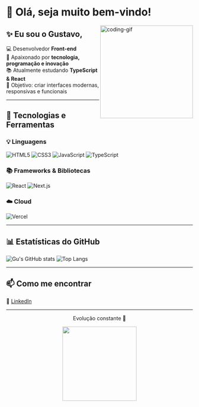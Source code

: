 # 👋 Olá, seja muito bem-vindo!

<img align="right" alt="coding-gif" height="250" src="https://media.giphy.com/media/qgQUggAC3Pfv687qPC/giphy.gif" />

## ✨ Eu sou o Gustavo,
💻 Desenvolvedor **Front-end**  
🚀 Apaixonado por **tecnologia, programação e inovação**  
📚 Atualmente estudando **TypeScript & React**  
🎯 Objetivo: criar interfaces modernas, responsivas e funcionais  

---

## 🚀 Tecnologias e Ferramentas

### 💡 Linguagens
<p>
  <img alt="HTML5" src="https://img.shields.io/badge/-HTML5-E34F26?logo=html5&logoColor=fff&style=for-the-badge" />
  <img alt="CSS3" src="https://img.shields.io/badge/-CSS3-1572B6?logo=css3&logoColor=fff&style=for-the-badge" />
  <img alt="JavaScript" src="https://img.shields.io/badge/-JavaScript-F7DF1E?logo=javascript&logoColor=000&style=for-the-badge" />
  <img alt="TypeScript" src="https://img.shields.io/badge/-TypeScript-3178C6?logo=typescript&logoColor=fff&style=for-the-badge" />
</p>

### 📚 Frameworks & Bibliotecas
<p>
  <img alt="React" src="https://img.shields.io/badge/-React-61DAFB?logo=react&logoColor=000&style=for-the-badge" />
  <img alt="Next.js" src="https://img.shields.io/badge/-Next.js-000000?logo=nextdotjs&logoColor=fff&style=for-the-badge" />
</p>

### ☁️ Cloud
<p>
  <img alt="Vercel" src="https://img.shields.io/badge/-Vercel-000000?logo=vercel&logoColor=fff&style=for-the-badge" />
</p>

---

## 📊 Estatísticas do GitHub

<p>
  <img alt="Gu's GitHub stats" src="https://github-readme-stats.vercel.app/api?username=Gu-Fernandes&show_icons=true&theme=dracula&hide_border=true&border_radius=12" />
  <img alt="Top Langs" src="https://github-readme-stats.vercel.app/api/top-langs/?username=Gu-Fernandes&layout=compact&theme=dracula&hide_border=true&border_radius=12" />
</p>

---

## 📫 Como me encontrar

💼 [LinkedIn](https://linkedin.com/in/SEU-LINK)  

---

<div align="center">
  <p>Evolução constante 🚀</p>
  <img src="https://media0.giphy.com/media/v1.Y2lkPTc5MGI3NjExN2k4ZWlxM3Z3cjQ5Y3ZkOGRnZXgxdWg4d3Ewc3ZtMDVvN2txNXJzaSZlcD12MV9pbnRlcm5hbF9naWZfYnlfaWQmY3Q9Zw/QEMfBsYMMamg92oG2w/giphy.gif" width="200" />
</div>
